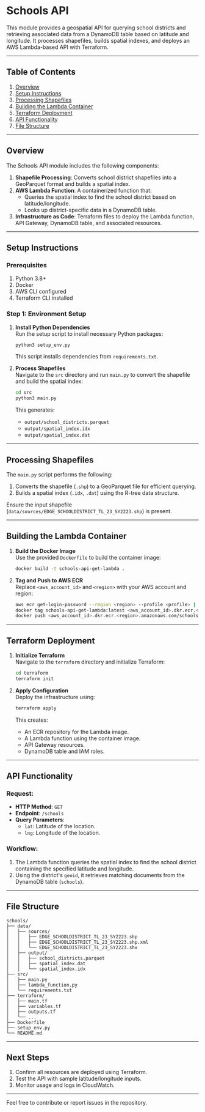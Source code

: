 # Schools API

This module provides a geospatial API for querying school districts and retrieving associated data from a DynamoDB table based on latitude and longitude. It processes shapefiles, builds spatial indexes, and deploys an AWS Lambda-based API with Terraform.

---

## Table of Contents

1. [Overview](#overview)
2. [Setup Instructions](#setup-instructions)
3. [Processing Shapefiles](#processing-shapefiles)
4. [Building the Lambda Container](#building-the-lambda-container)
5. [Terraform Deployment](#terraform-deployment)
6. [API Functionality](#api-functionality)
7. [File Structure](#file-structure)

---

## Overview

The Schools API module includes the following components:

1. **Shapefile Processing**: Converts school district shapefiles into a GeoParquet format and builds a spatial index.
2. **AWS Lambda Function**: A containerized function that:
   - Queries the spatial index to find the school district based on latitude/longitude.
   - Looks up district-specific data in a DynamoDB table.
3. **Infrastructure as Code**: Terraform files to deploy the Lambda function, API Gateway, DynamoDB table, and associated resources.

---

## Setup Instructions

### Prerequisites

1. Python 3.8+
2. Docker
3. AWS CLI configured
4. Terraform CLI installed

### Step 1: Environment Setup

1. **Install Python Dependencies**  
   Run the setup script to install necessary Python packages:

   ```bash
   python3 setup_env.py
   ```

   This script installs dependencies from `requirements.txt`.

2. **Process Shapefiles**  
   Navigate to the `src` directory and run `main.py` to convert the shapefile and build the spatial index:
   ```bash
   cd src
   python3 main.py
   ```
   This generates:
   - `output/school_districts.parquet`
   - `output/spatial_index.idx`
   - `output/spatial_index.dat`

---

## Processing Shapefiles

The `main.py` script performs the following:

1. Converts the shapefile (`.shp`) to a GeoParquet file for efficient querying.
2. Builds a spatial index (`.idx`, `.dat`) using the R-tree data structure.

Ensure the input shapefile (`data/sources/EDGE_SCHOOLDISTRICT_TL_23_SY2223.shp`) is present.

---

## Building the Lambda Container

1. **Build the Docker Image**  
   Use the provided `Dockerfile` to build the container image:

   ```bash
   docker build -t schools-api-get-lambda .
   ```

2. **Tag and Push to AWS ECR**  
   Replace `<aws_account_id>` and `<region>` with your AWS account and region:
   ```bash
   aws ecr get-login-password --region <region> --profile <profile> | docker login --username AWS --password-stdin <aws_account_id>.dkr.ecr.<region>.amazonaws.com
   docker tag schools-api-get-lambda:latest <aws_account_id>.dkr.ecr.<region>.amazonaws.com/schools-api-get-lambda:latest
   docker push <aws_account_id>.dkr.ecr.<region>.amazonaws.com/schools-api-get-lambda:latest
   ```

---

## Terraform Deployment

1. **Initialize Terraform**  
   Navigate to the `terraform` directory and initialize Terraform:

   ```bash
   cd terraform
   terraform init
   ```

2. **Apply Configuration**  
   Deploy the infrastructure using:
   ```bash
   terraform apply
   ```
   This creates:
   - An ECR repository for the Lambda image.
   - A Lambda function using the container image.
   - API Gateway resources.
   - DynamoDB table and IAM roles.

---

## API Functionality

### Request:

- **HTTP Method**: `GET`
- **Endpoint**: `/schools`
- **Query Parameters**:
  - `lat`: Latitude of the location.
  - `lng`: Longitude of the location.

### Workflow:

1. The Lambda function queries the spatial index to find the school district containing the specified latitude and longitude.
2. Using the district's `geoid`, it retrieves matching documents from the DynamoDB table (`schools`).

---

## File Structure

```plaintext
schools/
├── data/
│   ├── sources/
│   │   ├── EDGE_SCHOOLDISTRICT_TL_23_SY2223.shp
│   │   ├── EDGE_SCHOOLDISTRICT_TL_23_SY2223.shp.xml
│   │   └── EDGE_SCHOOLDISTRICT_TL_23_SY2223.shx
│   ├── output/
│   │   ├── school_districts.parquet
│   │   ├── spatial_index.dat
│   │   └── spatial_index.idx
├── src/
│   ├── main.py
│   ├── lambda_function.py
│   └── requirements.txt
├── terraform/
│   ├── main.tf
│   ├── variables.tf
│   ├── outputs.tf
│   └── ...
├── Dockerfile
├── setup_env.py
└── README.md
```

---

## Next Steps

1. Confirm all resources are deployed using Terraform.
2. Test the API with sample latitude/longitude inputs.
3. Monitor usage and logs in CloudWatch.

---

Feel free to contribute or report issues in the repository.
